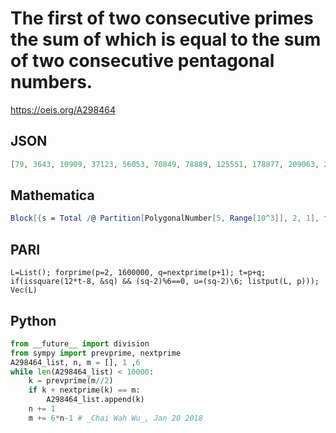 # The first of two consecutive primes the sum of which is equal to the sum of two consecutive pentagonal numbers\.
https://oeis.org/A298464
## JSON
```JSON
[79, 3643, 10909, 37123, 56053, 70849, 78889, 125551, 178877, 209063, 258743, 330409, 350411, 395261, 439559, 469279, 479387, 499969, 620813, 663997, 754723, 828811, 878597, 901709, 1026709, 1087147, 1170397, 1202429, 1213189, 1234873, 1340477, 1510013]
```
## Mathematica
```Mathematica
Block[{s = Total /@ Partition[PolygonalNumber[5, Range[10^3]], 2, 1], t}, t = Partition[Prime@ Range@ PrimePi[2 Last[s]], 2, 1]; Select[t, MemberQ[s, Total@ #] &][[All, 1]]] (* _Michael De Vlieger_, Jan 21 2018 *)
```
## PARI
```PARI
L=List(); forprime(p=2, 1600000, q=nextprime(p+1); t=p+q; if(issquare(12*t-8, &sq) && (sq-2)%6==0, u=(sq-2)\6; listput(L, p))); Vec(L)
```
## Python
```Python
from __future__ import division
from sympy import prevprime, nextprime
A298464_list, n, m = [], 1 ,6
while len(A298464_list) < 10000:
    k = prevprime(m//2)
    if k + nextprime(k) == m:
        A298464_list.append(k)
    n += 1
    m += 6*n-1 # _Chai Wah Wu_, Jan 20 2018
```
